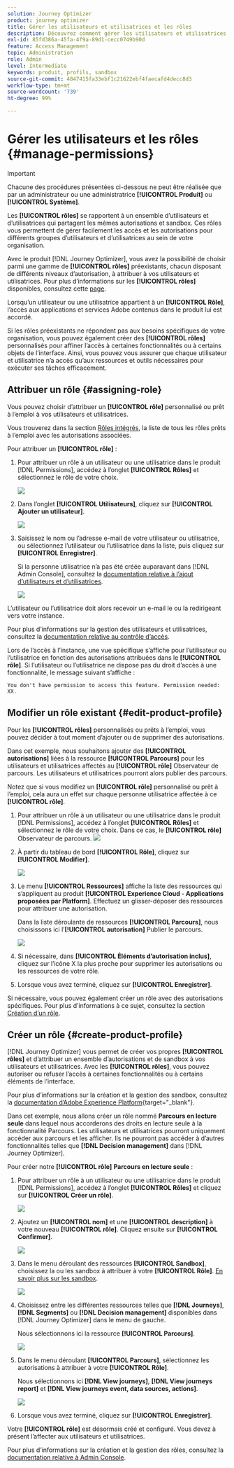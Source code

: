 ```yaml
---
solution: Journey Optimizer
product: journey optimizer
title: Gérer les utilisateurs et utilisatrices et les rôles
description: Découvrez comment gérer les utilisateurs et utilisatrices et les rôles.
exl-id: 85fd386a-45fa-4f9a-89d1-cecc0749b90d
feature: Access Management
topic: Administration
role: Admin
level: Intermediate
keywords: produit, profils, sandbox
source-git-commit: 4847415fa33ebf1c21622ebf4faecafd4decc8d3
workflow-type: tm+mt
source-wordcount: '739'
ht-degree: 99%

---
```


# Gérer les utilisateurs et les rôles {#manage-permissions}

>[!IMPORTANT]
>
> Chacune des procédures présentées ci-dessous ne peut être réalisée que par un administrateur ou une administratrice **[!UICONTROL Produit]** ou **[!UICONTROL Système]**.

Les **[!UICONTROL rôles]** se rapportent à un ensemble d’utilisateurs et d’utilisatrices qui partagent les mêmes autorisations et sandbox. Ces rôles vous permettent de gérer facilement les accès et les autorisations pour différents groupes d’utilisateurs et d’utilisatrices au sein de votre organisation.

Avec le produit [!DNL Journey Optimizer], vous avez la possibilité de choisir parmi une gamme de **[!UICONTROL rôles]** préexistants, chacun disposant de différents niveaux d’autorisation, à attribuer à vos utilisateurs et utilisatrices. Pour plus d’informations sur les **[!UICONTROL rôles]** disponibles, consultez cette [page](ootb-product-profiles.md).

Lorsqu’un utilisateur ou une utilisatrice appartient à un **[!UICONTROL Rôle]**, l’accès aux applications et services Adobe contenus dans le produit lui est accordé.

Si les rôles préexistants ne répondent pas aux besoins spécifiques de votre organisation, vous pouvez également créer des **[!UICONTROL rôles]** personnalisés pour affiner l’accès à certaines fonctionnalités ou à certains objets de l’interface. Ainsi, vous pouvez vous assurer que chaque utilisateur et utilisatrice n’a accès qu’aux ressources et outils nécessaires pour exécuter ses tâches efficacement.

## Attribuer un rôle {#assigning-role}

Vous pouvez choisir d’attribuer un **[!UICONTROL rôle]** personnalisé ou prêt à l’emploi à vos utilisateurs et utilisatrices.

Vous trouverez dans la section [Rôles intégrés](ootb-product-profiles.md), la liste de tous les rôles prêts à l’emploi avec les autorisations associées.

Pour attribuer un **[!UICONTROL rôle]** :

1. Pour attribuer un rôle à un utilisateur ou une utilisatrice dans le produit [!DNL Permissions], accédez à l’onglet **[!UICONTROL Rôles]** et sélectionnez le rôle de votre choix.

   ![](assets/do-not-localize/access_control_2.png)

1. Dans l’onglet **[!UICONTROL Utilisateurs]**, cliquez sur **[!UICONTROL Ajouter un utilisateur]**.

   ![](assets/do-not-localize/access_control_3.png)

1. Saisissez le nom ou l’adresse e-mail de votre utilisateur ou utilisatrice, ou sélectionnez l’utilisateur ou l’utilisatrice dans la liste, puis cliquez sur **[!UICONTROL Enregistrer]**.

   Si la personne utilisatrice n’a pas été créée auparavant dans [!DNL Admin Console], consultez la [documentation relative à l’ajout d’utilisateurs et d’utilisatrices](https://experienceleague.adobe.com/docs/experience-platform/access-control/ui/users.html?lang=fr).

   ![](assets/do-not-localize/access_control_4.png)

L’utilisateur ou l’utilisatrice doit alors recevoir un e-mail le ou la redirigeant vers votre instance.

Pour plus d’informations sur la gestion des utilisateurs et utilisatrices, consultez la [documentation relative au contrôle d’accès](https://experienceleague.adobe.com/docs/experience-platform/access-control/home.html?lang=fr).

Lors de l’accès à l’instance, une vue spécifique s’affiche pour l’utilisateur ou l’utilisatrice en fonction des autorisations attribuées dans le **[!UICONTROL rôle]**. Si l’utilisateur ou l’utilisatrice ne dispose pas du droit d’accès à une fonctionnalité, le message suivant s’affiche :

`You don't have permission to access this feature. Permission needed: XX.`

## Modifier un rôle existant {#edit-product-profile}

Pour les **[!UICONTROL rôles]** personnalisés ou prêts à l’emploi, vous pouvez décider à tout moment d’ajouter ou de supprimer des autorisations.

Dans cet exemple, nous souhaitons ajouter des **[!UICONTROL autorisations]** liées à la ressource **[!UICONTROL Parcours]** pour les utilisateurs et utilisatrices affectés au **[!UICONTROL rôle]** Observateur de parcours. Les utilisateurs et utilisatrices pourront alors publier des parcours.

Notez que si vous modifiez un **[!UICONTROL rôle]** personnalisé ou prêt à l’emploi, cela aura un effet sur chaque personne utilisatrice affectée à ce **[!UICONTROL rôle]**.

1. Pour attribuer un rôle à un utilisateur ou une utilisatrice dans le produit [!DNL Permissions], accédez à l’onglet **[!UICONTROL Rôles]** et sélectionnez le rôle de votre choix. Dans ce cas, le **[!UICONTROL rôle]** Observateur de parcours.
   ![](assets/do-not-localize/access_control_5.png)

1. À partir du tableau de bord **[!UICONTROL Rôle]**, cliquez sur **[!UICONTROL Modifier]**.

   ![](assets/do-not-localize/access_control_6.png)

1. Le menu **[!UICONTROL Ressources]** affiche la liste des ressources qui s’appliquent au produit **[!UICONTROL Experience Cloud - Applications proposées par Platform]**. Effectuez un glisser-déposer des ressources pour attribuer une autorisation.

   Dans la liste déroulante de ressources **[!UICONTROL Parcours]**, nous choisissons ici l’**[!UICONTROL autorisation]** Publier le parcours.

   ![](assets/do-not-localize/access_control_14.png)

1. Si nécessaire, dans **[!UICONTROL Éléments d’autorisation inclus]**, cliquez sur l’icône X la plus proche pour supprimer les autorisations ou les ressources de votre rôle.

1. Lorsque vous avez terminé, cliquez sur **[!UICONTROL Enregistrer]**.

Si nécessaire, vous pouvez également créer un rôle avec des autorisations spécifiques. Pour plus d’informations à ce sujet, consultez la section [Création d’un rôle](#create-product-profile).

## Créer un rôle {#create-product-profile}

[!DNL Journey Optimizer] vous permet de créer vos propres **[!UICONTROL rôles]** et d’attribuer un ensemble d’autorisations et de sandbox à vos utilisateurs et utilisatrices. Avec les **[!UICONTROL rôles]**, vous pouvez autoriser ou refuser l’accès à certaines fonctionnalités ou à certains éléments de l’interface.

Pour plus d’informations sur la création et la gestion des sandbox, consultez la [documentation d’Adobe Experience Platform](https://experienceleague.adobe.com/docs/experience-platform/sandbox/ui/user-guide.html?lang=fr){target="_blank"}.

Dans cet exemple, nous allons créer un rôle nommé **Parcours en lecture seule** dans lequel nous accorderons des droits en lecture seule à la fonctionnalité Parcours. Les utilisateurs et utilisatrices pourront uniquement accéder aux parcours et les afficher. Ils ne pourront pas accéder à dʼautres fonctionnalités telles que **[!DNL  Decision management]** dans [!DNL Journey Optimizer].

Pour créer notre **[!UICONTROL rôle]** **Parcours en lecture seule** :

1. Pour attribuer un rôle à un utilisateur ou une utilisatrice dans le produit [!DNL Permissions], accédez à l’onglet **[!UICONTROL Rôles]** et cliquez sur **[!UICONTROL Créer un rôle]**.

   ![](assets/do-not-localize/access_control_9.png)

1. Ajoutez un **[!UICONTROL nom]** et une **[!UICONTROL description]** à votre nouveau **[!UICONTROL rôle]**. Cliquez ensuite sur **[!UICONTROL Confirmer]**.

   ![](assets/do-not-localize/access_control_10.png)

1. Dans le menu déroulant des ressources **[!UICONTROL Sandbox]**, choisissez la ou les sandbox à attribuer à votre **[!UICONTROL Rôle]**. [En savoir plus sur les sandbox](sandboxes.md).

   ![](assets/do-not-localize/access_control_13.png)

1. Choisissez entre les différentes ressources telles que **[!DNL Journeys]**, **[!DNL Segments]** ou **[!DNL Decision management]** disponibles dans [!DNL Journey Optimizer] dans le menu de gauche.

   Nous sélectionnons ici la ressource **[!UICONTROL Parcours]**.

   ![](assets/do-not-localize/access_control_11.png)

1. Dans le menu déroulant **[!UICONTROL Parcours]**, sélectionnez les autorisations à attribuer à votre **[!UICONTROL Rôle]**.

   Nous sélectionnons ici **[!DNL View journeys]**, **[!DNL View journeys report]** et **[!DNL View journeys event, data sources, actions]**.

   ![](assets/do-not-localize/access_control_12.png)

1. Lorsque vous avez terminé, cliquez sur **[!UICONTROL Enregistrer]**.

Votre **[!UICONTROL rôle]** est désormais créé et configuré. Vous devez à présent l’affecter aux utilisateurs et utilisatrices.

Pour plus d’informations sur la création et la gestion des rôles, consultez la [documentation relative à Admin Console](https://experienceleague.adobe.com/docs/experience-platform/access-control/abac/permissions-ui/roles.html?lang=fr).
